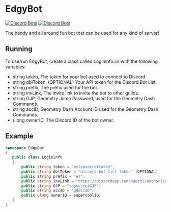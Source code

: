 # EdgyBot
[![Discord Bots](https://discordbots.org/api/widget/status/373163613390897163.svg)](https://discordbots.org/bot/373163613390897163)
[![Discord Bots](https://discordbots.org/api/widget/servers/373163613390897163.svg)](https://discordbots.org/bot/373163613390897163)

The handy and all around fun bot that can be used for any kind of server!

## Running

 To use/run EdgyBot, create a class called LoginInfo.cs with the following variables:

 * string token, The token for your bot used to connect to Discord.
 * string dblToken, (OPTIONAL) Your API token for the Discord Bot List.
 * string prefix, The prefix used for the bot.
 * string invLink, The invite link to invite the bot to other guilds.
 * string GJP, Geometry Jump Password, used for the Geometry Dash Commands.
 * string accID, Geometry Dash Account ID used for the Geometry Dash Commands.
 * ulong ownerID, The Discord ID of the bot owner.
 
 ## Example
 ```cs
 namespace EdgyBot
{
    public class LoginInfo
    {
		public string token = "mytopsecrettoken";
		public string dblToken = "discord bot list token" (OPTIONAL)
		public string prefix = "e!";
		public string invLink = "https://discordapp.com/oauth2/authorize/?permissions=2146950391&scope=bot&client_id=373163613390897163";
		public string GJP = "topsecretGJP";
		public string accID = "gdaccID";
		public ulong ownerID = supercoolID;
    }
}
 ```